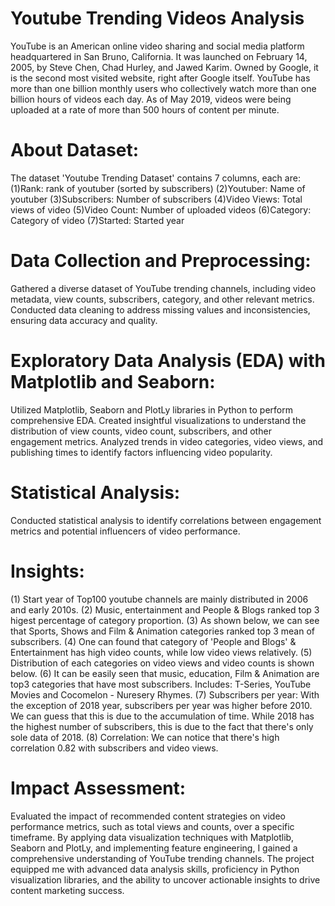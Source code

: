 # Youtube Trending Videos Analysis
YouTube is an American online video sharing and social media platform headquartered in San Bruno, California.
It was launched on February 14, 2005, by Steve Chen, Chad Hurley, and Jawed Karim. Owned by Google, it is the second most visited website, right after Google itself. YouTube has more than one billion monthly users who collectively watch more than one billion hours of videos each day.
As of May 2019, videos were being uploaded at a rate of more than 500 hours of content per minute.

# About Dataset:
The dataset 'Youtube Trending Dataset' contains 7 columns, each are:
(1)Rank: rank of youtuber (sorted by subscribers)
(2)Youtuber: Name of youtuber
(3)Subscribers: Number of subscribers
(4)Video Views: Total views of video
(5)Video Count: Number of uploaded videos
(6)Category: Category of video
(7)Started: Started year

# Data Collection and Preprocessing:
Gathered a diverse dataset of YouTube trending channels, including video metadata, view counts, subscribers, category, and other relevant metrics.
Conducted data cleaning to address missing values and inconsistencies, ensuring data accuracy and quality.

# Exploratory Data Analysis (EDA) with Matplotlib and Seaborn:
Utilized Matplotlib, Seaborn and PlotLy libraries in Python to perform comprehensive EDA.
Created insightful visualizations to understand the distribution of view counts, video count, subscribers, and other engagement metrics.
Analyzed trends in video categories, video views, and publishing times to identify factors influencing video popularity.

# Statistical Analysis:
Conducted statistical analysis to identify correlations between engagement metrics and potential influencers of video performance.

# Insights:
(1) Start year of Top100 youtube channels are mainly distributed in 2006 and early 2010s.
(2) Music, entertainment and People & Blogs ranked top 3 higest percentage of category proportion.
(3) As shown below, we can see that Sports, Shows and Film & Animation categories ranked top 3 mean of subscribers.
(4) One can found that category of 'People and Blogs' & Entertainment has high video counts, while low video views relatively.
(5) Distribution of each categories on video views and video counts is shown below.
(6) It can be easily seen that music, education, Film & Animation are top3 categories that have most subscribers. Includes: T-Series, YouTube Movies and Cocomelon - Nuresery Rhymes.
(7) Subscribers per year:
    With the exception of 2018 year, subscribers per year was higher before 2010.
    We can guess that this is due to the accumulation of time.
    While 2018 has the highest number of subscribers, this is due to the fact that there's only sole data of 2018.
(8) Correlation: We can notice that there's high correlation 0.82 with subscribers and video views.

# Impact Assessment:
Evaluated the impact of recommended content strategies on video performance metrics, such as total views and counts, over a specific timeframe.
By applying data visualization techniques with Matplotlib, Seaborn and PlotLy, and implementing feature engineering, I gained a comprehensive understanding of YouTube trending channels. The project equipped me with advanced data analysis skills, proficiency in Python visualization libraries, and the ability to uncover actionable insights to drive content marketing success.

